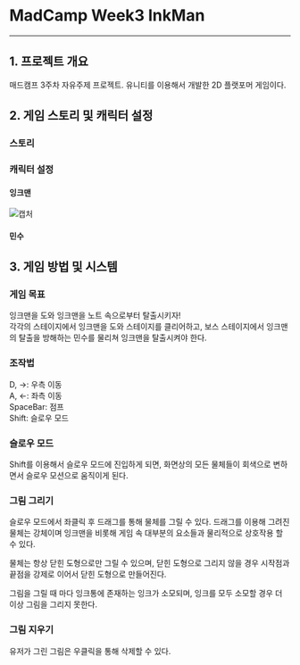 # MadCamp Week3 InkMan
------------
## 1. 프로젝트 개요
매드캠프 3주차 자유주제 프로젝트. 유니티를 이용해서 개발한 2D 플랫포머 게임이다.

## 2. 게임 스토리 및 캐릭터 설정
### 스토리

### 캐릭터 설정

#### 잉크맨
![캡처](https://user-images.githubusercontent.com/65358599/105020260-6a47a900-5a8a-11eb-9dd1-d07c4900048b.PNG)

#### 민수

## 3. 게임 방법 및 시스템

### 게임 목표
잉크맨을 도와 잉크맨을 노트 속으로부터 탈출시키자!  
각각의 스테이지에서 잉크맨을 도와 스테이지를 클리어하고, 보스 스테이지에서 잉크맨의 탈출을 방해하는 민수를 물리쳐 잉크맨을 탈출시켜야 한다.

### 조작법
D, →: 우측 이동  
A, ←: 좌측 이동  
SpaceBar: 점프  
Shift: 슬로우 모드  

### 슬로우 모드
Shift를 이용해서 슬로우 모드에 진입하게 되면, 화면상의 모든 물체들이 회색으로 변하면서 슬로우 모션으로 움직이게 된다.

### 그림 그리기
슬로우 모드에서 좌클릭 후 드래그를 통해 물체를 그릴 수 있다. 드래그를 이용해 그려진 물체는 강체이며 잉크맨을 비롯해 게임 속 대부분의 요소들과 물리적으로 상호작용 할 수 있다.  
  
물체는 항상 닫힌 도형으로만 그릴 수 있으며, 닫힌 도형으로 그리지 않을 경우 시작점과 끝점을 강제로 이어서 닫힌 도형으로 만들어진다.  
  
그림을 그릴 때 마다 잉크통에 존재하는 잉크가 소모되며, 잉크를 모두 소모할 경우 더 이상 그림을 그리지 못한다.  
  
### 그림 지우기
유저가 그린 그림은 우클릭을 통해 삭제할 수 있다.
